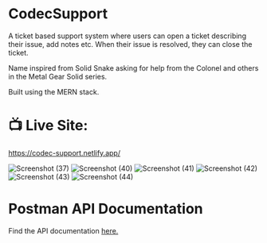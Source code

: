 # CodecSupport

A ticket based support system where users can open a ticket describing their issue, add notes etc. When their issue is resolved, they can close the ticket.

Name inspired from Solid Snake asking for help from the Colonel and others in the Metal Gear Solid series. 

Built using the MERN stack.

# 📺 Live Site: 

https://codec-support.netlify.app/

![Screenshot (37)](https://github.com/ehtesham0337/Codec-Support/assets/72091404/fc2372e4-fa3c-45e1-8dc7-20e47d1d7822)
![Screenshot (40)](https://github.com/ehtesham0337/Codec-Support/assets/72091404/7577006d-cdc8-4cae-8012-336c44f5b6a5)
![Screenshot (41)](https://github.com/ehtesham0337/Codec-Support/assets/72091404/72fbd536-fdc4-47ca-be55-9ae187841798)
![Screenshot (42)](https://github.com/ehtesham0337/Codec-Support/assets/72091404/ea0e8a11-8681-4161-beba-b944bde59bcb)
![Screenshot (43)](https://github.com/ehtesham0337/Codec-Support/assets/72091404/70669cf9-72da-4d1a-a0d0-5c4f12d0b03e)
![Screenshot (44)](https://github.com/ehtesham0337/Codec-Support/assets/72091404/8a4acd61-52a5-4386-841b-8327b01c4870)





# Postman API Documentation

Find the API documentation [here.](https://documenter.getpostman.com/view/24684635/2s9YJZ4Q1W)

